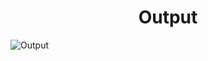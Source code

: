 <h1 align="center">Output</h1>

![Output](https://user-images.githubusercontent.com/55796944/99142533-d6b5be80-267b-11eb-81b2-69efba97eca6.png)
